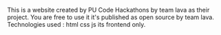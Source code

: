 This is a website created by PU Code Hackathons by team lava as their project.
You are free to use it it's published as open source by team lava.
Technologies used : 
html
css
js
its frontend only.
